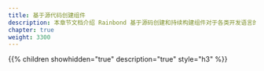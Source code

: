 ```yaml
---
title: 基于源代码创建组件
description: 本章节文档介绍 Rainbond 基于源码创建和持续构建组件对于各类开发语言的支持规范
chapter: true
weight: 3300
---
```


{{% children showhidden="true" description="true" style="h3"  %}}
